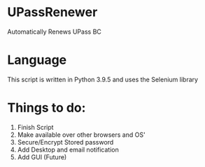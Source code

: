 # UPassRenewer
Automatically Renews UPass BC 

# Language
This script is written in Python 3.9.5 and uses the Selenium library

# Things to do:
1. Finish Script
2. Make available over other browsers and OS'
3. Secure/Encrypt Stored password
4. Add Desktop and email notification
5. Add GUI (Future)
